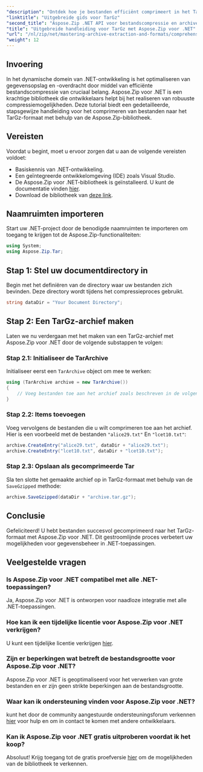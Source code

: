 ```yaml
---
"description": "Ontdek hoe je bestanden efficiënt comprimeert in het TarGz-formaat met Aspose.Zip voor .NET. Deze gedetailleerde tutorial behandelt alles, van het instellen van je omgeving."
"linktitle": "Uitgebreide gids voor TarGz"
"second_title": "Aspose.Zip .NET API voor bestandscompressie en archivering"
"title": "Uitgebreide handleiding voor TarGz met Aspose.Zip voor .NET"
"url": "/nl/zip/net/mastering-archive-extraction-and-formats/comprehensive-guide-to-tar-gz/"
"weight": 12
---
```


## Invoering

In het dynamische domein van .NET-ontwikkeling is het optimaliseren van gegevensopslag en -overdracht door middel van efficiënte bestandscompressie van cruciaal belang. Aspose.Zip voor .NET is een krachtige bibliotheek die ontwikkelaars helpt bij het realiseren van robuuste compressiemogelijkheden. Deze tutorial biedt een gedetailleerde, stapsgewijze handleiding voor het comprimeren van bestanden naar het TarGz-formaat met behulp van de Aspose.Zip-bibliotheek.

## Vereisten

Voordat u begint, moet u ervoor zorgen dat u aan de volgende vereisten voldoet:

- Basiskennis van .NET-ontwikkeling.
- Een geïntegreerde ontwikkelomgeving (IDE) zoals Visual Studio.
- De Aspose.Zip voor .NET-bibliotheek is geïnstalleerd. U kunt de documentatie vinden [hier](https://reference.aspose.com/zip/net/).
- Download de bibliotheek van [deze link](https://releases.aspose.com/zip/net/).

## Naamruimten importeren

Start uw .NET-project door de benodigde naamruimten te importeren om toegang te krijgen tot de Aspose.Zip-functionaliteiten:

```csharp
using System;
using Aspose.Zip.Tar;
```

## Stap 1: Stel uw documentdirectory in

Begin met het definiëren van de directory waar uw bestanden zich bevinden. Deze directory wordt tijdens het compressieproces gebruikt.

```csharp
string dataDir = "Your Document Directory";
```

## Stap 2: Een TarGz-archief maken

Laten we nu verdergaan met het maken van een TarGz-archief met Aspose.Zip voor .NET door de volgende substappen te volgen:

### Stap 2.1: Initialiseer de TarArchive

Initialiseer eerst een `TarArchive` object om mee te werken:

```csharp
using (TarArchive archive = new TarArchive())
{
    // Voeg bestanden toe aan het archief zoals beschreven in de volgende stappen
}
```

### Stap 2.2: Items toevoegen

Voeg vervolgens de bestanden die u wilt comprimeren toe aan het archief. Hier is een voorbeeld met de bestanden `"alice29.txt"` En `"lcet10.txt"`:

```csharp
archive.CreateEntry("alice29.txt", dataDir + "alice29.txt");
archive.CreateEntry("lcet10.txt", dataDir + "lcet10.txt");
```

### Stap 2.3: Opslaan als gecomprimeerde Tar

Sla ten slotte het gemaakte archief op in TarGz-formaat met behulp van de `SaveGzipped` methode:

```csharp
archive.SaveGzipped(dataDir + "archive.tar.gz");
```

## Conclusie

Gefeliciteerd! U hebt bestanden succesvol gecomprimeerd naar het TarGz-formaat met Aspose.Zip voor .NET. Dit gestroomlijnde proces verbetert uw mogelijkheden voor gegevensbeheer in .NET-toepassingen.

## Veelgestelde vragen

### Is Aspose.Zip voor .NET compatibel met alle .NET-toepassingen?
Ja, Aspose.Zip voor .NET is ontworpen voor naadloze integratie met alle .NET-toepassingen.

### Hoe kan ik een tijdelijke licentie voor Aspose.Zip voor .NET verkrijgen?
U kunt een tijdelijke licentie verkrijgen [hier](https://purchase.conholdate.com/temporary-license/).

### Zijn er beperkingen wat betreft de bestandsgrootte voor Aspose.Zip voor .NET?
Aspose.Zip voor .NET is geoptimaliseerd voor het verwerken van grote bestanden en er zijn geen strikte beperkingen aan de bestandsgrootte.

### Waar kan ik ondersteuning vinden voor Aspose.Zip voor .NET?
kunt het door de community aangestuurde ondersteuningsforum verkennen [hier](https://forum.aspose.com/c/zip/37) voor hulp en om in contact te komen met andere ontwikkelaars.

### Kan ik Aspose.Zip voor .NET gratis uitproberen voordat ik het koop?
Absoluut! Krijg toegang tot de gratis proefversie [hier](https://releases.aspose.com/zip/net) om de mogelijkheden van de bibliotheek te verkennen.